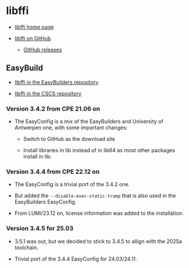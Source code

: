 # libffi

-   [libffi home page](https://sourceware.org/libffi/)

-   [libffi on GitHub](https://github.com/libffi/libffi)

    -   [GitHub releases](https://github.com/libffi/libffi/releases)


## EasyBuild

-   [libffi in the EasyBuilders repository](https://github.com/easybuilders/easybuild-easyconfigs/tree/develop/easybuild/easyconfigs/l/libffi)

-   [libffi in the CSCS repository](https://github.com/eth-cscs/production/tree/master/easybuild/easyconfigs/l/libffi)


### Version 3.4.2 from CPE 21.06 on

-   The EasyConfig is a mix of the EasyBuilders and University of Antwerpen one, with
    some important changes:

    -   Switch to GitHub as the download site

    -   Install libraries in lib instead of in lib64 as most other packages install in lib.

      
### Version 3.4.4 from CPE 22.12 on

-   The EasyConfig is a trivial port of the 3.4.2 one.
      
-   But added the `--disable-exec-static-tramp` that is also used in the EasyBuilders
    EasyConfig.
    
-   From LUMI/23.12 on, license information was added to the installation.


### Version 3.4.5 for 25.03

-   3.5.1 was out, but we decided to stick to 3.4.5 to allign with the 2025a toolchain.

-   Trivial port of the 3.4.4 EasyConfig for 24.03/24.11.

